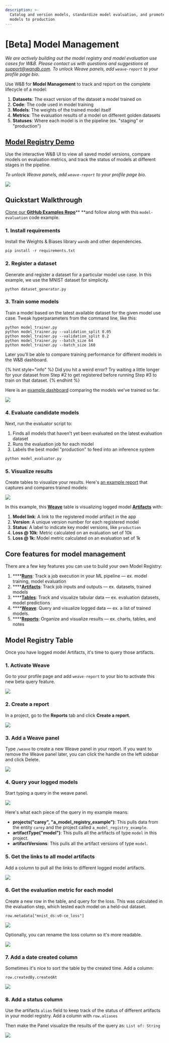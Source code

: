 ```yaml
---
description: >-
  Catalog and version models, standardize model evaluation, and promote the best
  models to production
---
```


# \[Beta] Model Management

_We are actively building out the model registry and model evaluation use cases for W\&B. Please contact us with questions and suggestions at support@wandb.com. To unlock Weave panels, add `weave-report` to your profile page bio._

Use W\&B for **Model Management** to track and report on the complete lifecycle of a model:

1. **Datasets**: The exact version of the dataset a model trained on
2. **Code**: The code used in model training
3. **Models**: The weights of the trained model itself
4. **Metrics**: The evaluation results of a model on different golden datasets
5. **Statuses**: Where each model is in the pipeline (ex. "staging" or "production")

## [Model Registry Demo](https://wandb.ai/timssweeney/model_registry_example/reports/MNIST-Model-Status--Vmlldzo4OTIyNTA)

Use the interactive W\&B UI to view all saved model versions, compare models on evaluation metrics, and track the status of models at different stages in the pipeline.

_To unlock Weave panels, add `weave-report` to your profile page bio._

![](<../.gitbook/assets/image (152).png>)

## Quickstart Walkthrough

[Clone our **GitHub Examples Repo**](https://github.com/wandb/examples/tree/master/examples/model-evaluation)** **and follow along with this `model-evaluation` code example.

### **1. Install requirements**

Install the Weights & Biases library `wandb` and other dependencies.

```
pip install -r requirements.txt
```

### **2. Register a dataset**

Generate and register a dataset for a particular model use case. In this example, we use the MNIST dataset for simplicity.

```
python dataset_generator.py
```

### **3. Train some models**

Train a model based on the latest available dataset for the given model use case. Tweak hyperparameters from the command line, like this:

```
python model_trainer.py
python model_trainer.py --validation_split 0.05
python model_trainer.py --validation_split 0.2
python model_trainer.py --batch_size 64
python model_trainer.py --batch_size 160
```

Later you'll be able to compare training performance for different models in the W\&B dashboard.

{% hint style="info" %}
Did you hit a weird error? Try waiting a little longer for your dataset from Step #2 to get registered before running Step #3 to train on that dataset.
{% endhint %}

Here is an [example dashboard](https://wandb.ai/carey/model_registry_example?workspace=user-carey) comparing the models we've trained so far.

![](<../.gitbook/assets/image (156).png>)

### **4. Evaluate candidate models**

Next, run the evaluator script to:

1. Finds all models that haven't yet been evaluated on the latest evaluation dataset
2. Runs the evaluation job for each model
3. Labels the best model "production" to feed into an inference system

```
python model_evaluator.py
```

### 5. Visualize results

Create tables to visualize your results. Here's [an example report](https://wandb.ai/timssweeney/model_registry_example/reports/MNIST-Model-Status--Vmlldzo4OTIyNTA) that captures and compares trained models:

![](<../.gitbook/assets/image (153).png>)

In this example, this [**Weave**](../ref/app/features/panels/weave.md) table is visualizing logged model [**Artifacts**](artifacts/) with:

1. **Model link**: A link to the registered model artifact in the app
2. **Version**: A unique version number for each registered model
3. **Status**: A label to indicate key model versions, like `production` 
4. **Loss @ 10k**: Metric calculated on an evaluation set of 10k
5. **Loss @ 1k:** Model metric calculated on an evaluation set of 1k

## Core features for model management

There are a few key features you can use to build your own Model Registry:

1. ****[**Runs**](track/): Track a job execution in your ML pipeline — ex. model training, model evaluation
2. ****[**Artifacts**](artifacts/): Track job inputs and outputs — ex. datasets, trained models
3. ****[**Tables**](data-vis/): Track and visualize tabular data — ex. evaluation datasets, model predictions
4. ****[**Weave**](../ref/app/features/panels/weave.md): Query and visualize logged data — ex. a list of trained models.
5. ****[**Reports**](reports.md): Organize and visualize results — ex. charts, tables, and notes

## Model Registry Table

Once you have logged model Artifacts, it's time to query those artifacts.

### 1. Activate Weave

Go to your profile page and add `weave-report` to your bio to activate this new beta query feature.

![](../.gitbook/assets/weave-demo-1-bio.gif)

### 2. Create a report

In a project, go to the **Reports** tab and click **Create a report.**

![](../.gitbook/assets/weave-demo-2-create-report.gif)

### 3. Add a Weave panel

Type `/weave` to create a new Weave panel in your report. If you want to remove the Weave panel later, you can click the handle on the left sidebar and click Delete.

![](../.gitbook/assets/weave-demo-3-create-weave-panel.gif)

### 4. Query your logged models

Start typing a query in the weave panel. 

![](../.gitbook/assets/weave-demo-4-make-a-query.gif)

Here's what each piece of the query in my example means:

* **projects("carey", "a_model_registry_example")**: This pulls data from the entity `carey` and the project called `a_model_registry_example`. 
* **artifactType("model")**: This pulls all the artifacts of type `model` in this project.
* **artifactVersions**: This pulls all the artifact versions of type `model`.

### 5. Get the links to all model artifacts

Add a column to pull all the links to different logged model artifacts.

![](../.gitbook/assets/weave-demo-5-get-model-links.gif)

### 6. Get the evaluation metric for each model

Create a new row in the table, and query for the loss. This was calculated in the evaluation step, which tested each model on a held-out dataset.

`row.metadata["mnist_ds:v0-ce_loss"]`

![](../.gitbook/assets/2021-10-01-18.19.59.gif)

Optionally, you can rename the loss column so it's more readable. 

![](../.gitbook/assets/weave-demo-6-rename-column.gif)



### 7. Add a date created column

Sometimes it's nice to sort the table by the created time. Add a column:

`row.createdBy.createdAt`

![](../.gitbook/assets/wandb-demo-7-add-date-column.gif)

### 8. Add a status column

Use the artifacts `alias` field to keep track of the status of different artifacts in your model registry. Add a column with `row.aliases` 

Then make the Panel visualize the results of the query as:  `List of: String`

![](../.gitbook/assets/wandb-demo-8-add-a-status-column.gif)




